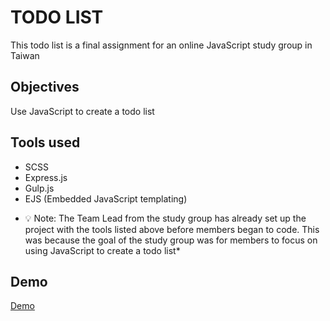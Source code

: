 # TODO LIST

This todo list is a final assignment for an online JavaScript study group in Taiwan

## Objectives
Use JavaScript to create a todo list 

## Tools used
- SCSS 
- Express.js 
- Gulp.js 
- EJS (Embedded JavaScript templating) 

* 💡 Note: The Team Lead from the study group has already set up the project with the tools listed above before members began to code. This was because the goal of the study group was for members to focus on using JavaScript to create a todo list*

## Demo
[Demo](https://subarashii-huch09.github.io/JS-Final-To-Do-List)
